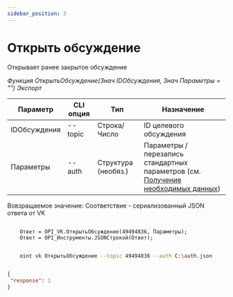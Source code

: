 ```yaml
---
sidebar_position: 3
---
```


# Открыть обсуждение
Открывает ранее закрытое обсуждение 

*Функция ОткрытьОбсуждение(Знач IDОбсуждения, Знач Параметры = "") Экспорт*

  | Параметр | CLI опция | Тип | Назначение |
  |-|-|-|-|
  | IDОбсуждения | --topic | Строка/Число | ID целевого обсуждения |
  | Параметры | --auth | Структура (необяз.) | Параметры / перезапись стандартных параметров (см. [Получение необходимых данных](../)) |
  
  Вовзращаемое значение: Соответствие - сериализованный JSON ответа от VK

```bsl title="Пример кода"
	
	Ответ = OPI_VK.ОткрытьОбсуждение(49494836, Параметры);
	Ответ = OPI_Инструменты.JSONСтрокой(Ответ);

```

```sh title="Пример команд CLI"

    oint vk ОткрытьОбсуждение --topic 49494836 --auth C:\auth.json

```

```json title="Результат"

{
 "response": 1
}

```
